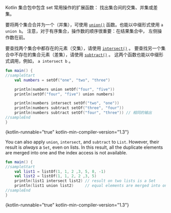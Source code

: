 [//]: # (title: Set 相关操作)

Kotlin 集合包中包含 set 常用操作的扩展函数： 找出集合间的<!--
-->交集、并集或差集。

要将两个集合合并为一个（并集），可使用 [`union()`](https://kotlinlang.org/api/latest/jvm/stdlib/kotlin.collections/union.html)
函数。也能以中缀形式使用 `a union b`。
注意，对于有序集合，操作数的顺序很重要：在结果集合中，
左侧操作数在前。

要查找两个集合中都存在的元素（交集），请使用 [`intersect()`](https://kotlinlang.org/api/latest/jvm/stdlib/kotlin.collections/intersect.html) 。
要查找另一个集合中不存在的集合元素（差集），请使用 [`subtract()`](https://kotlinlang.org/api/latest/jvm/stdlib/kotlin.collections/subtract.html) 。
这两个函数也能以中缀形式调用，例如， `a intersect b` 。

```kotlin
fun main() {
//sampleStart
    val numbers = setOf("one", "two", "three")

    println(numbers union setOf("four", "five"))
    println(setOf("four", "five") union numbers)

    println(numbers intersect setOf("two", "one"))
    println(numbers subtract setOf("three", "four"))
    println(numbers subtract setOf("four", "three")) // 相同的输出
//sampleEnd
}
```
{kotlin-runnable="true" kotlin-min-compiler-version="1.3"}

You can also apply `union`, `intersect`, and `subtract` to `List`.
However, their result is _always_ a `Set`, even on lists. In this result, all the duplicate elements are merged into one 
and the index access is not available.

```kotlin
fun main() {
//sampleStart
    val list1 = listOf(1, 1, 2 ,3, 5, 8, -1)
    val list2 = listOf(1, 1, 2, 2 ,3, 5)
    println(list1 intersect list2) // result on two lists is a Set
    println(list1 union list2)     // equal elements are merged into one
//sampleEnd
}
```
{kotlin-runnable="true" kotlin-min-compiler-version="1.3"}
